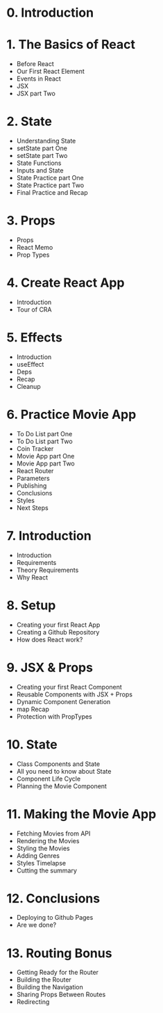 # 0. Introduction

# 1. The Basics of React
- Before React
- Our First React Element
- Events in React
- JSX
- JSX part Two

# 2. State
- Understanding State
- setState part One
- setState part Two
- State Functions
- Inputs and State
- State Practice part One
- State Practice part Two
- Final Practice and Recap

# 3. Props
- Props
- React Memo
- Prop Types

# 4. Create React App
- Introduction
- Tour of CRA

# 5. Effects
- Introduction
- useEffect
- Deps
- Recap
- Cleanup

# 6. Practice Movie App
- To Do List part One
- To Do List part Two
- Coin Tracker
- Movie App part One
- Movie App part Two
- React Router
- Parameters
- Publishing
- Conclusions
- Styles
- Next Steps

# 7. Introduction
- Introduction
- Requirements
- Theory Requirements
- Why React

# 8. Setup
- Creating your first React App
- Creating a Github Repository
- How does React work?

# 9. JSX & Props
- Creating your first React Component
- Reusable Components with JSX + Props
- Dynamic Component Generation
- map Recap
- Protection with PropTypes

# 10. State
- Class Components and State
- All you need to know about State
- Component Life Cycle
- Planning the Movie Component

# 11. Making the Movie App
- Fetching Movies from API
- Rendering the Movies
- Styling the Movies
- Adding Genres
- Styles Timelapse
- Cutting the summary

# 12. Conclusions
- Deploying to Github Pages
- Are we done?

# 13. Routing Bonus
- Getting Ready for the Router
- Building the Router
- Building the Navigation
- Sharing Props Between Routes
- Redirecting
